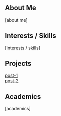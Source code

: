 ## About Me
[about me]

## Interests / Skills
[interests / skills]

## Projects
[post-1](https://suhas-kumararaja.github.io/posts/post-1)  
[post-2](https://suhas-kumararaja.github.io/posts/post-2)

## Academics
[academics]
